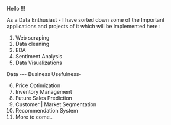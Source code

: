 Hello !!! 

As a Data Enthusiast - I have sorted down some of the Important applications and projects of it which will be implemented here :

1. Web scraping
2. Data cleaning
3. EDA
4. Sentiment Analysis
5. Data Visualizations

Data --- Business Usefulness-

6. Price Optimization
7. Inventory Management
8. Future Sales Prediction
9. Customer | Market Segmentation
10. Recommendation System
11. More to come..

